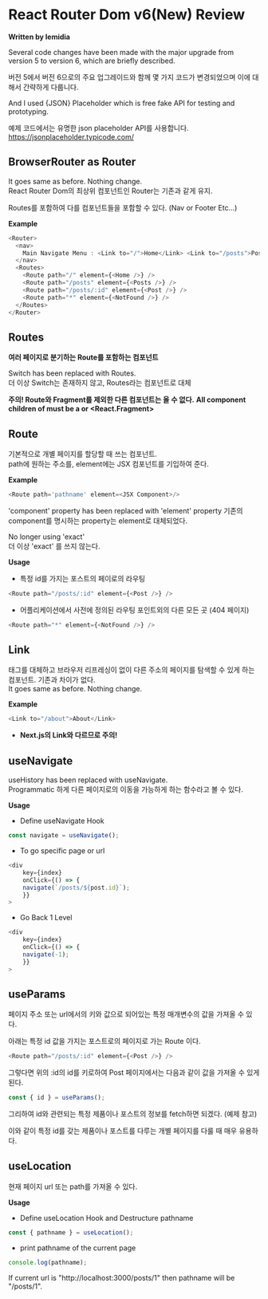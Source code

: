# React Router Dom v6(New) Review

**Written by lemidia**

Several code changes have been made with the major upgrade from version 5 to version 6, which are briefly described.

버전 5에서 버전 6으로의 주요 업그레이드와 함께 몇 가지 코드가 변경되었으며 이에 대해서 간략하게 다룹니다.

And I used {JSON} Placeholder which is free fake API for testing and prototyping.

예제 코드에서는 유명한 json placeholder API를 사용합니다.  
https://jsonplaceholder.typicode.com/

## BrowserRouter as Router

It goes same as before. Nothing change.  
React Router Dom의 최상위 컴포넌트인 Router는 기존과 같게 유지.

Routes를 포함하여 다를 컴포넌트들을 포함할 수 있다. (Nav or Footer Etc...)

**Example**

```javascript
<Router>
  <nav>
    Main Navigate Menu : <Link to="/">Home</Link> <Link to="/posts">Posts</Link>{" "}
  </nav>
  <Routes>
    <Route path="/" element={<Home />} />
    <Route path="/posts" element={<Posts />} />
    <Route path="/posts/:id" element={<Post />} />
    <Route path="*" element={<NotFound />} />
  </Routes>
</Router>
```

## Routes

**여러 페이지로 분기하는 Route를 포함하는 컴포넌트**

Switch has been replaced with Routes.  
더 이상 Switch는 존재하지 않고, Routes라는 컴포넌트로 대체

**주의! Route와 Fragment를 제외한 다른 컴포넌트는 올 수 없다.**
**All component children of <Routes> must be a <Route> or <React.Fragment>**

## Route

기본적으로 개별 페이지를 할당할 때 쓰는 컴포넌트.  
path에 원하는 주소를, element에는 JSX 컴포넌트를 기입하여 준다.

**Example**

```javascript
<Route path='pathname' element=<JSX Component>/>
```

'component' property has been replaced with 'element' property
기존의 component를 명시하는 property는 element로 대체되었다.

No longer using 'exact'  
더 이상 'exact' 를 쓰지 않는다.

**Usage**

- 특정 id를 가지는 포스트의 페이로의 라우팅

```javascript
<Route path="/posts/:id" element={<Post />} />
```

- 어플리케이션에서 사전에 정의된 라우팅 포인트외의 다른 모든 곳 (404 페이지)

```javascript
<Route path="*" element={<NotFound />} />
```

## Link

<a> 태그를 대체하고 브라우저 리프레싱이 없이 다른 주소의 페이지를 탐색할 수 있게 하는 컴포넌트. 기존과 차이가 없다.  
It goes same as before. Nothing change.

**Example**

```javascript
<Link to="/about">About</Link>
```

- **Next.js의 Link와 다르므로 주의!**

## useNavigate

useHistory has been replaced with useNavigate.  
Programmatic 하게 다른 페이지로의 이동을 가능하게 하는 함수라고 볼 수 있다.

**Usage**

- Define useNavigate Hook

```javascript
const navigate = useNavigate();
```

- To go specific page or url

```javascript
<div
    key={index}
    onClick={() => {
    navigate(`/posts/${post.id}`);
    }}
>
```

- Go Back 1 Level

```javascript
<div
    key={index}
    onClick={() => {
    navigate(-1);
    }}
>
```

## useParams

페이지 주소 또는 url에서의 키와 값으로 되어있는 특정 매개변수의 값을 가져올 수 있다.

아래는 특정 id 값을 가지는 포스트로의 페이지로 가는 Route 이다.

```javascript
<Route path="/posts/:id" element={<Post />} />
```

그렇다면 위의 :id의 id를 키로하여 Post 페이지에서는 다음과 같이 값을 가져올 수 있게된다.

```javascript
const { id } = useParams();
```

그리하여 id와 관련되는 특정 제품이나 포스트의 정보를 fetch하면 되겠다. (예제 참고)

이와 같이 특정 id를 갖는 제품이나 포스트를 다루는 개별 페이지를 다룰 때 매우 유용하다.

## useLocation

현재 페이지 url 또는 path를 가져올 수 있다.

**Usage**

- Define useLocation Hook and Destructure pathname

```javascript
const { pathname } = useLocation();
```

- print pathname of the current page

```javascript
console.log(pathname);
```

If current url is "http://localhost:3000/posts/1" then pathname will be "/posts/1".
